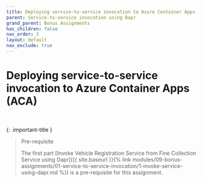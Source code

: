```yaml
---
title: Deploying service-to-service invocation to Azure Container Apps (ACA)
parent: Service-to-service invocation using Dapr
grand_parent: Bonus Assignments
has_children: false
nav_order: 3
layout: default
nav_exclude: true
---
```


# Deploying service-to-service invocation to Azure Container Apps (ACA)

<br>

{: .important-title }
> Pre-requisite
>
> The first part [Invoke Vehicle Registration Service from Fine Collection Service using Dapr]({{ site.baseurl }}{% link modules/09-bonus-assignments/01-service-to-service-invocation/1-invoke-service-using-dapr.md %}) is a pre-requisite for this assignment.
>

